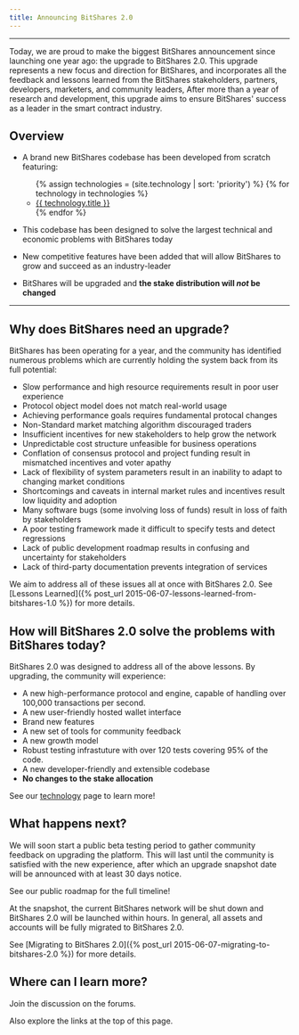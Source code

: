 ```yaml
---
title: Announcing BitShares 2.0
---
```


--------

Today, we are proud to make the biggest BitShares announcement since launching one year ago: the upgrade to BitShares 2.0.
This upgrade represents a new focus and direction for BitShares, and incorporates all the
feedback and lessons learned from the BitShares stakeholders, partners, developers, marketers, and community leaders,
After more than a year of research and development, this upgrade aims to ensure BitShares' success as a leader in
the smart contract industry.

## Overview
- A brand new BitShares codebase has been developed from scratch featuring:

  <ul class="laundry-list">
    {% assign technologies = (site.technology | sort: 'priority') %}
    {% for technology in technologies  %}
    <li><a href="{{ technology.url }}">{{ technology.title }}</a></li>
    {% endfor %}
  </ul>

- This codebase has been designed to solve the largest technical and economic problems with BitShares today
- New competitive features have been added that will allow BitShares to grow and succeed as an industry-leader
- BitShares will be upgraded and **the stake distribution will *not* be changed**

--------

## Why does BitShares need an upgrade?

BitShares has been operating for a year, and the community has identified numerous problems which are currently holding
the system back from its full potential:

- Slow performance and high resource requirements result in poor user experience
- Protocol object model does not match real-world usage
- Achieving performance goals requires fundamental protocal changes
- Non-Standard market matching algorithm discouraged traders
- Insufficient incentives for new stakeholders to help grow the network
- Unpredictable cost structure unfeasible for business operations
- Conflation of consensus protocol and project funding result in mismatched incentives and voter apathy
- Lack of flexibility of system parameters result in an inability to adapt to changing market conditions
- Shortcomings and caveats in internal market rules and incentives result low liquidity and adoption
- Many software bugs (some involving loss of funds) result in loss of faith by stakeholders
- A poor testing framework made it difficult to specify tests and detect regressions
- Lack of public development roadmap results in confusing and uncertainty for stakeholders
- Lack of third-party documentation prevents integration of services

We aim to address all of these issues all at once with BitShares 2.0.
See [Lessons Learned]({% post_url 2015-06-07-lessons-learned-from-bitshares-1.0 %}) for more details.

## How will BitShares 2.0 solve the problems with BitShares today?

BitShares 2.0 was designed to address all of the above lessons. By upgrading, the community will experience:

- A new high-performance protocol and engine, capable of handling over 100,000 transactions per second.
- A new user-friendly hosted wallet interface
- Brand new features
- A new set of tools for community feedback
- A new growth model
- Robust testing infrastuture with over 120 tests covering 95% of the code.
- A new developer-friendly and extensible codebase
- **No changes to the stake allocation**

See our [technology](/technology) page to learn more!

## What happens next?

We will soon start a public beta testing period to gather community feedback on upgrading the platform.
This will last until the community is satisfied with the new experience, after which an upgrade snapshot date will be
announced with at least 30 days notice.

See our public roadmap for the full timeline!

At the snapshot, the current BitShares network will be shut down and BitShares 2.0 will be launched within hours.
In general, all assets and accounts will be fully migrated to BitShares 2.0.

See [Migrating to BitShares 2.0]({% post_url 2015-06-07-migrating-to-bitshares-2.0 %}) for more details.

## Where can I learn more?

Join the discussion on the forums.

Also explore the links at the top of this page.

